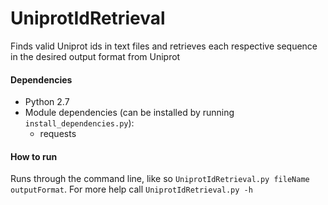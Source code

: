 # UniprotIdRetrieval
Finds valid Uniprot ids in text files and retrieves each respective sequence in the desired output format from Uniprot

#### Dependencies
* Python 2.7
* Module dependencies (can be installed by running `install_dependencies.py`):
  * requests

#### How to run
Runs through the command line, like so `UniprotIdRetrieval.py fileName outputFormat`. For more help call `UniprotIdRetrieval.py -h`
